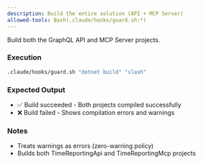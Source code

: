 ```yaml
---
description: Build the entire solution (API + MCP Server)
allowed-tools: Bash(.claude/hooks/guard.sh:*)
---
```


Build both the GraphQL API and MCP Server projects.

### Execution

```bash
.claude/hooks/guard.sh "dotnet build" "slash"
```

### Expected Output

- ✅ Build succeeded - Both projects compiled successfully
- ❌ Build failed - Shows compilation errors and warnings

### Notes

- Treats warnings as errors (zero-warning policy)
- Builds both TimeReportingApi and TimeReportingMcp projects
